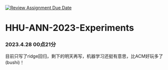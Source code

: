 [![Review Assignment Due Date](https://classroom.github.com/assets/deadline-readme-button-24ddc0f5d75046c5622901739e7c5dd533143b0c8e959d652212380cedb1ea36.svg)](https://classroom.github.com/a/71o9wHBN)
# HHU-ANN-2023-Experiments
### 2023.4.28 00点21分
目前只写了ridge回归，剩下的明天再写，机器学习还挺有意思，比ACM好玩多了(bushi)！